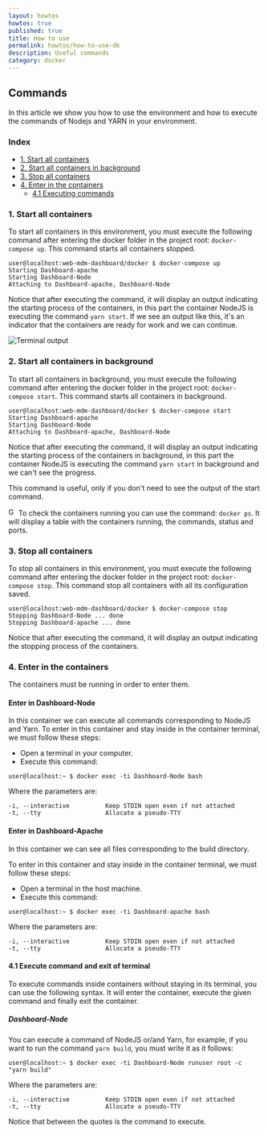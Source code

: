 ```yaml
---
layout: howtos
howtos: true
published: true
title: How to use
permalink: howtos/how-to-use-dk
description: Useful commands
category: docker
---
```


## Commands

In this article we show you how to use the environment and how to execute the commands of Nodejs and YARN in your environment.

### Index

- [1. Start all containers](#1)
- [2. Start all containers in background](#2)
- [3. Stop all containers](#3)
- [4. Enter in the containers](#4)
  - [4.1 Executing commands](#4.1)

### 1. Start all containers <a name="1"/>

To start all containers in this environment, you must execute the following command after entering the docker folder in the project root: ```docker-compose up```. This command starts all containers stopped.

```console
user@localhost:web-mdm-dashboard/docker $ docker-compose up
Starting Dashboard-apache
Starting Dashboard-Node
Attaching to Dashboard-apache, Dashboard-Node
```

Notice that after executing the command, it will display an output indicating the starting process of the containers, in this part the container NodeJS is executing the command ```yarn start```.
If we see an output like this, it's an indicator that the containers are ready for work and we can continue.

![Terminal output](https://i.imgur.com/4Hme74v.png)

### 2. Start all containers in background <a name="2"/>

To start all containers in background, you must execute the following command after entering the docker folder in the project root: ```docker-compose start```. This command starts all containers in background.

```console
user@localhost:web-mdm-dashboard/docker $ docker-compose start
Starting Dashboard-apache
Starting Dashboard-Node
Attaching to Dashboard-apache, Dashboard-Node
```

Notice that after executing the command, it will display an output indicating the starting process of the containers in background, in this part the container NodeJS is executing the command ```yarn start``` in background and we can't see the progress.

This command is useful, only if you don't need to see the output of the start command.

<img src="{{ '/images/picto-information.png' | absolute_url }}" alt="Good to know:" height="16px"/> To check the containers running you can use the command: ```docker ps```. It will display a table with the containers running, the commands, status and ports.

### 3. Stop all containers <a name="3"/>

To stop all containers in this environment, you must execute the following command after entering the docker folder in the project root: ```docker-compose stop```. This command stop all containers with all its configuration saved.

```console
user@localhost:web-mdm-dashboard/docker $ docker-compose stop
Stopping Dashboard-Node ... done
Stopping Dashboard-apache ... done
```

Notice that after executing the command, it will display an output indicating the stopping process of the containers.

### 4. Enter in the containers <a name="4"/>

The containers must be running in order to enter them.

#### Enter in Dashboard-Node

In this container we can execute all commands corresponding to NodeJS and Yarn. To enter in this container and stay inside in the container terminal, we must follow these steps:

- Open a terminal in your computer.
- Execute this command:

```user@localhost:~ $ docker exec -ti Dashboard-Node bash```

Where the parameters are:

    -i, --interactive          Keep STDIN open even if not attached
    -t, --tty                  Allocate a pseudo-TTY

#### Enter in Dashboard-Apache

In this container we can see all files corresponding to the build directory.

To enter in this container and stay inside in the container terminal, we must follow these steps:

- Open a terminal in the host machine.
- Execute this command:

```user@localhost:~ $ docker exec -ti Dashboard-apache bash```

Where the parameters are:

    -i, --interactive          Keep STDIN open even if not attached
    -t, --tty                  Allocate a pseudo-TTY

#### 4.1 Execute command and exit of terminal <a name="4.1"/>

To execute commands inside containers without staying in its terminal, you can use the following syntax. It will enter the container, execute the given command and finally exit the container.

##### Dashboard-Node

You can execute a command of NodeJS or/and Yarn, for example, if you want to run the command ```yarn build```, you must write it as it follows:

```user@localhost:~ $ docker exec -ti Dashboard-Node runuser root -c "yarn build"```

Where the parameters are:

    -i, --interactive          Keep STDIN open even if not attached
    -t, --tty                  Allocate a pseudo-TTY

Notice that between the quotes is the command to execute.
